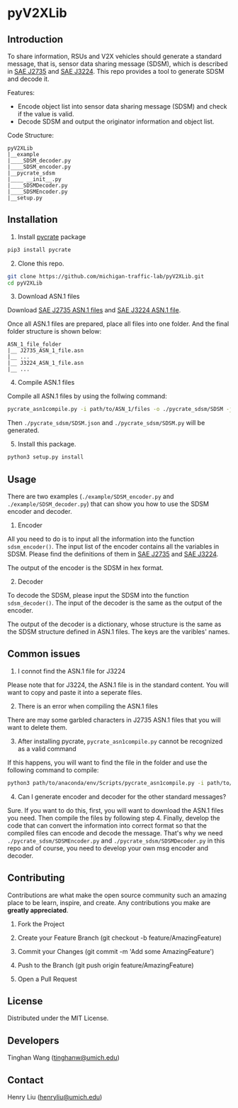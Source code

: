 # pyV2XLib

## Introduction

To share information, RSUs and V2X vehicles should generate a standard message, that is, sensor data sharing message (SDSM), which is described in [SAE J2735](https://www.sae.org/standards/content/j2735set_202309/) and [SAE J3224](https://www.sae.org/standards/content/j3224_202208/). This repo provides a tool to generate SDSM and decode it.

Features:
- Encode object list into sensor data sharing message (SDSM) and check if the value is valid.
- Decode SDSM and output the originator information and object list.

Code Structure:
```
pyV2XLib
|__example
|____SDSM_decoder.py
|____SDSM_encoder.py
|__pycrate_sdsm
|____ __init__.py
|____SDSMDecoder.py
|____SDSMEncoder.py
|__setup.py
```

## Installation
1. Install [pycrate](https://github.com/P1sec/pycrate) package

```bash
pip3 install pycrate
```

2. Clone this repo.

```bash
git clone https://github.com/michigan-traffic-lab/pyV2XLib.git
cd pyV2XLib
```

3. Download ASN.1 files

Download [SAE J2735 ASN.1 files](https://www.sae.org/standards/content/j2735asn_202309/) and [SAE J3224 ASN.1 file](https://www.sae.org/standards/content/j3224_202208/).

Once all ASN.1 files are prepared, place all files into one folder. And the final folder structure is shown below:

```
ASN_1_file_folder
|__ J2735_ASN_1_file.asn
|__ ...
|__ J3224_ASN_1_file.asn
|__ ...
```

4. Compile ASN.1 files

Compile all ASN.1 files by using the follwing command:

```bash
pycrate_asn1compile.py -i path/to/ASN_1/files -o ./pycrate_sdsm/SDSM -j
```

Then ```./pycrate_sdsm/SDSM.json``` and ```./pycrate_sdsm/SDSM.py``` will be generated.

5. Install this package.

```bash
python3 setup.py install
```

## Usage
There are two examples (```./example/SDSM_encoder.py``` and ```./example/SDSM_decoder.py```) that can show you how to use the SDSM encoder and decoder.

1. Encoder

All you need to do is to input all the information into the function ```sdsm_encoder()```. The input list of the encoder contains all the variables in SDSM. Please find the definitions of them in [SAE J2735](https://www.sae.org/standards/content/j2735set_202309/) and [SAE J3224](https://www.sae.org/standards/content/j3224_202208/).

The output of the encoder is the SDSM in hex format.

2. Decoder

To decode the SDSM, please input the SDSM into the function ```sdsm_decoder()```. The input of the decoder is the same as the output of the encoder.

The output of the decoder is a dictionary, whose structure is the same as the SDSM structure defined in ASN.1 files. The keys are the varibles' names.

## Common issues

1. I connot find the ASN.1 file for J3224

Please note that for J3224, the ASN.1 file is in the standard content. You will want to copy and paste it into a seperate files.

2. There is an error when compiling the ASN.1 files

There are may some garbled characters in J2735 ASN.1 files that you will want to delete them.

3. After installing pycrate, ```pycrate_asn1compile.py``` cannot be recognized as a valid command

If this happens, you will want to find the file in the folder and use the following command to compile:

```bash
python3 path/to/anaconda/env/Scripts/pycrate_asn1compile.py -i path/to/ASN_1/files -o ./pycrate_sdsm/SDSM -j
```

4. Can I generate encoder and decoder for the other standard messages?

Sure. If you want to do this, first, you will want to download the ASN.1 files you need. Then compile the files by following step 4. Finally, develop the code that can convert the information into correct format so that the compiled files can encode and decode the message. That's why we need ```./pycrate_sdsm/SDSMEncoder.py``` and ```./pycrate_sdsm/SDSMDecoder.py``` in this repo and of course, you need to develop your own msg encoder and decoder.

## Contributing

Contributions are what make the open source community such an amazing place to be learn, inspire, and create. Any contributions you make are **greatly appreciated**.

1. Fork the Project

2. Create your Feature Branch (git checkout -b feature/AmazingFeature)

3. Commit your Changes (git commit -m 'Add some AmazingFeature')

4. Push to the Branch (git push origin feature/AmazingFeature)

5. Open a Pull Request

## License

Distributed under the MIT License.

## Developers
Tinghan Wang (tinghanw@umich.edu)

## Contact
Henry Liu (henryliu@umich.edu)
